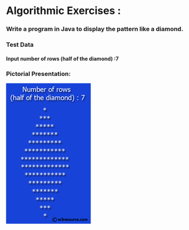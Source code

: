 # Algorithmic Exercises :

### Write a program in Java to display the pattern like a diamond.

### Test Data

#### Input number of rows (half of the diamond) :7

### Pictorial Presentation:

![img_1.png](img_1.png)
